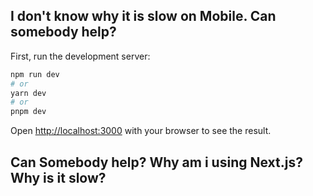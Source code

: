 ## I don't know why it is slow on Mobile. Can somebody help?

First, run the development server:

```bash
npm run dev
# or
yarn dev
# or
pnpm dev
```

Open [http://localhost:3000](http://localhost:3000) with your browser to see the result.

## Can Somebody help? Why am i using Next.js? Why is it slow?
